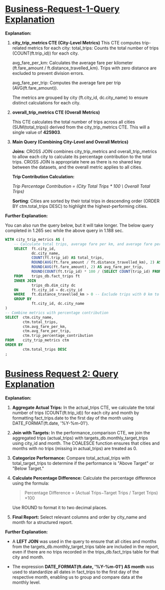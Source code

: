 # [Business-Request-1-Query Explanation](https://github.com/Anuragbiotech/Gearing-Up-Goodcabs-Performance-Metrics-to-Drive-Operational-Excellence/blob/main/Ad-hoc%20Queries/Queries%20&%20Explanation.md#business-request-1-city-level-fare-and-trip-summary-report)

**Explanation:**

1. **city_trip_metrics CTE (City-Level Metrics)**
This CTE computes trip-related metrics for each city:
total_trips: Counts the total number of trips (COUNT(ft.trip_id)) for each city.

	avg_fare_per_km: Calculates the average fare per kilometer (ft.fare_amount / ft.distance_travelled_km). Trips with zero distance are excluded to prevent division errors.

	avg_fare_per_trip: Computes the average fare per trip (AVG(ft.fare_amount)).

	The metrics are grouped by city (ft.city_id, dc.city_name) to ensure distinct calculations for each city.

2. **overall_trip_metrics CTE (Overall Metrics)**

	This CTE calculates the total number of trips across all cities (SUM(total_trips)) derived from the city_trip_metrics CTE. This will a single value of **425903**.

3. **Main Query (Combining City-Level and Overall Metrics)**

	**Joins**:
	CROSS JOIN combines city_trip_metrics and overall_trip_metrics to allow each city to calculate its percentage contribution to the total trips.
	CROSS JOIN is appropriate here as there is no shared key between the datasets, and the overall metric applies to all cities.

	**Trip Contribution Calculation:**

	_Trip Percentage Contribution = (City Total Trips * 100 \ Overall Total Trips)_ 

	**Sorting**:
	Cities are sorted by their total trips in descending order (ORDER BY ctm.total_trips DESC) to highlight the highest-performing cities.

**Further Explanation:**

You can also run the query below, but it will take longer. The below query completed in 1.265 sec while the above query in 1.188 sec.

```sql
WITH city_trip_metrics AS (
    -- Calculate total trips, average fare per km, and average fare per trip for each city
    SELECT	ft.city_id,
			dc.city_name,
			COUNT(ft.trip_id) AS total_trips,
			ROUND(AVG(ft.fare_amount / ft.distance_travelled_km), 2) AS avg_fare_per_km,
			ROUND(AVG(ft.fare_amount), 2) AS avg_fare_per_trip,
            ROUND(COUNT(ft.trip_id) * 100 / (SELECT COUNT(trip_id) FROM trips_db.fact_trips),2) as trip_percentage_contribution
    FROM	trips_db.fact_trips ft
    INNER JOIN
			trips_db.dim_city dc
	ON		ft.city_id = dc.city_id
    WHERE	ft.distance_travelled_km > 0 -- Exclude trips with 0 km to avoid division by zero. 
    GROUP BY
			ft.city_id, dc.city_name
)
-- Combine metrics with percentage contribution
SELECT	ctm.city_name,
		ctm.total_trips,
		ctm.avg_fare_per_km,
		ctm.avg_fare_per_trip,
        ctm.trip_percentage_contribution
FROM	city_trip_metrics ctm
ORDER BY
		ctm.total_trips DESC
;
```

# [Business Request 2: Query Explanation](https://github.com/Anuragbiotech/Gearing-Up-Goodcabs-Performance-Metrics-to-Drive-Operational-Excellence/blob/main/Ad-hoc%20Queries/Queries%20%26%20Explanation.md#business-request-2-monthly-city-level-trips-target-performance-report)
**Explanation:**

1. **Aggregate Actual Trips:**
In the actual_trips CTE, we calculate the total number of trips (COUNT(ft.trip_id)) for each city and month by formatting fact_trips.date to the first day of the month using DATE_FORMAT(ft.date, '%Y-%m-01').
2. **Join with Targets:**
    In the performance_comparison CTE, we join the aggregated trips (actual_trips) with targets_db.monthly_target_trips using city_id and month.
    The COALESCE function ensures that cities and months with no trips (missing in actual_trips) are treated as 0.
3. **Categorize Performance:**
Compare total_actual_trips with total_target_trips to determine if the performance is "Above Target" or "Below Target."
4. **Calculate Percentage Difference:**
Calculate the percentage difference using the formula:
	
 	> Percentage Difference = (Actual Trips−Target Trips / Target Trips​) ×100
	
 	Use ROUND to format it to two decimal places.
5. **Final Report:**
Select relevant columns and order by city_name and month for a structured report.

**Further Explanation:**

- A **LEFT JOIN** was used in the query to ensure that all cities and months from the targets_db.monthly_target_trips table are included in the report, even if there are no trips recorded in the trips_db.fact_trips table for that city and month.

- The expression **DATE_FORMAT(ft.date, '%Y-%m-01') AS month** was used to standardize all dates in fact_trips to the first day of the respective month, enabling us to group and compare data at the monthly level.

